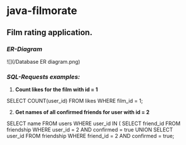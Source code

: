 # java-filmorate
## Film rating application.

### *ER-Diagram*
![](/Database ER diagram.png)

### *SQL-Requests examples:*

1. **Count likes for the film with id = 1**

SELECT
COUNT(user_id)
FROM likes
WHERE film_id = 1;

2. **Get names of all confirmed friends for user with id = 2**

SELECT name
FROM users
WHERE user_id IN (
SELECT friend_id
FROM friendship
WHERE user_id = 2
AND confirmed = true
UNION
SELECT user_id
FROM friendship
WHERE friend_id = 2
AND confirmed = true;
